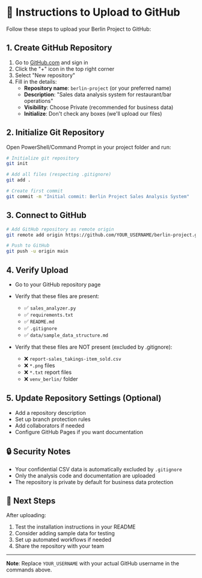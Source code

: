 # 🚀 Instructions to Upload to GitHub

Follow these steps to upload your Berlin Project to GitHub:

## 1. Create GitHub Repository

1. Go to [GitHub.com](https://github.com) and sign in
2. Click the "+" icon in the top right corner
3. Select "New repository"
4. Fill in the details:
   - **Repository name**: `berlin-project` (or your preferred name)
   - **Description**: "Sales data analysis system for restaurant/bar operations"
   - **Visibility**: Choose Private (recommended for business data)
   - **Initialize**: Don't check any boxes (we'll upload our files)

## 2. Initialize Git Repository

Open PowerShell/Command Prompt in your project folder and run:

```bash
# Initialize git repository
git init

# Add all files (respecting .gitignore)
git add .

# Create first commit
git commit -m "Initial commit: Berlin Project Sales Analysis System"
```

## 3. Connect to GitHub

```bash
# Add GitHub repository as remote origin
git remote add origin https://github.com/YOUR_USERNAME/berlin-project.git

# Push to GitHub
git push -u origin main
```

## 4. Verify Upload

- Go to your GitHub repository page
- Verify that these files are present:
  - ✅ `sales_analyzer.py`
  - ✅ `requirements.txt`
  - ✅ `README.md`
  - ✅ `.gitignore`
  - ✅ `data/sample_data_structure.md`

- Verify that these files are NOT present (excluded by .gitignore):
  - ❌ `report-sales_takings-item_sold.csv`
  - ❌ `*.png` files
  - ❌ `*.txt` report files
  - ❌ `venv_berlin/` folder

## 5. Update Repository Settings (Optional)

- Add a repository description
- Set up branch protection rules
- Add collaborators if needed
- Configure GitHub Pages if you want documentation

## 🔒 Security Notes

- Your confidential CSV data is automatically excluded by `.gitignore`
- Only the analysis code and documentation are uploaded
- The repository is private by default for business data protection

## 📝 Next Steps

After uploading:
1. Test the installation instructions in your README
2. Consider adding sample data for testing
3. Set up automated workflows if needed
4. Share the repository with your team

---

**Note**: Replace `YOUR_USERNAME` with your actual GitHub username in the commands above.
